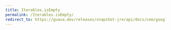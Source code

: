 ```yaml
---
title: Iterables.isEmpty
permalink: /Iterables.isEmpty/
redirect_to: https://guava.dev/releases/snapshot-jre/api/docs/com/google/common/collect/Iterables.html#isEmpty-java.lang.Iterable-
---
```

